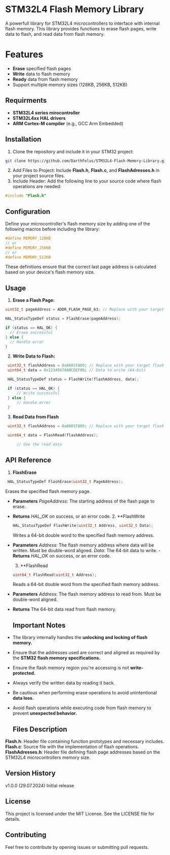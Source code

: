# STM32L4 Flash Memory Library
 A powerfull library for STM32L4 microcontrollers to interface with internal flash memory. This library provides functions to erase flash pages, write data to flash, and read data from flash memory.
 
 # Features
 
 - **Erase** specified flash pages
 - **Write** data to flash memory
 - **Ready** data from flash memory
 - Support multiple memory sizes (128KB, 256KB, 512KB)
 
 
  ## Requirments
  
  - **STM32L4 series mirocontroller**
  - **STM32L4xx HAL drivers**
  - **ARM Cortex-M compiler** (e.g., GCC Arm Embedded)

  ## Installation

   1. Clone the repository and include it in your STM32 project:

   ```bash
   git clone https://github.com/DarthFelus/STM32L4-Flash-Memory-Library.git
   ```
   2. Add Files to Project: Include **Flash.h**, **Flash.c**, and **FlashAdresses.h** in your project source files.
   3. Include Header: Add the following line to your source code where flash operations are needed:
   ```c 
   #include "Flash.h"
   ```
   
   ## Configuration
   Define your microcontroller's flash memory size by adding one of the following macros before including the library:
   
   ```c 
   #define MEMORY_128KB
   // or
   #define MEMORY_256KB
   // or
   #define MEMORY_512KB
   ```
   These definitions ensure that the correct last page address is calculated based on your device's flash memory size.
   
   ## Usage
   
   1. **Erase a Flash Page:**
   ```c 
   uint32_t pageAddress = ADDR_FLASH_PAGE_63; // Replace with your target page address

   HAL_StatusTypeDef status = FlashErase(pageAddress);

   if (status == HAL_OK) {
     // Erase successful
   } else {
     // Handle error
   }
   ```
   2. **Write Data to Flash:**
   ```c 
	uint32_t flashAddress = 0x0801F800; // Replace with your target flash address
	uint64_t data = 0x12345678ABCDEF00; // Data to write (64-bit)

	HAL_StatusTypeDef status = FlashWrite(flashAddress, data);

	if (status == HAL_OK) {
		// Write successful
	} else {
		// Handle error
	}
   ```
   
   3. **Read Data from Flash**
   ```c 
	uint32_t flashAddress = 0x0801F800; // Replace with your target flash address

	uint64_t data = FlashRead(flashAddress);

		// Use the read data
   ```   
   
   ## API Reference
   
   1. **FlashErase**
   ```c 
	HAL_StatusTypeDef FlashErase(uint32_t PageAddress);
   ```
   Erases the specified flash memory page.

- **Parameters**
        *PageAddress*: The starting address of the flash page to erase.
- **Returns**
        *HAL_OK* on success, or an error code.
   2. **FlashWrite
	```c 
	HAL_StatusTypeDef FlashWrite(uint32_t Address, uint32_t Data);
  ```
    Writes a 64-bit double word to the specified flash memory address.
	
- **Parameters**
	*Address*: The flash memory address where data will be written. Must be double-word aligned.
	*Data*: The 64-bit data to write.
-**Returns**
	*HAL_OK* on success, or an error code.
		
   3. **FlashRead
	```c 
	uint64_t FlashRead(uint32_t Address);
    ```	
    Reads a 64-bit double word from the specified flash memory address.
	
- **Parameters**
	*Address*: The flash memory address to read from. Must be double-word aligned.
- **Returns**
	The 64-bit data read from flash memory.
		
   ## Important Notes
- The library internally handles the **unlocking and locking of flash memory.**
- Ensure that the addresses used are correct and aligned as required by the **STM32 flash memory specifications.**
- Ensure the flash memory region you're accessing is not **write-protected.**
- Always verify the written data by reading it back.
- Be cautious when performing erase operations to avoid unintentional **data loss.**
- Avoid flash operations while executing code from flash memory to prevent **unexpected behavior.**

   ## Files Description

 **Flash.h**: Header file containing function prototypes and necessary includes.
 **Flash.c**: Source file with the implementation of flash operations.
 **FlashAdresses.h**: Header file defining flash page addresses based on the STM32L4 microcontrollers memory size.

   ## Version History

  v1.0.0 (29.07.2024)
     Initial release

   ## License
   
   This project is licensed under the MIT License. See the LICENSE file for details.

   ## Contributing

   Feel free to contribute by opening issues or submitting pull requests.
	
	
